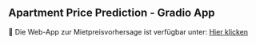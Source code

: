 ## Apartment Price Prediction - Gradio App
📌 Die Web-App zur Mietpreisvorhersage ist verfügbar unter:
[Hier klicken](https://579f946f7d795129c4.gradio.live)
